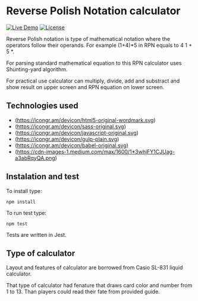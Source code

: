 Reverse Polish Notation calculator
============
[![Live Demo](https://img.shields.io/badge/demo-online-green.svg)](https://piotrbartnik.github.io/RPNcalculator/)
[![License](https://img.shields.io/badge/license-MIT-blue.svg)](https://opensource.org/licenses/MIT)

Reverse Polish notation is type of mathematical notation where the operators follow their operands. 
For example (1+4)*5 in RPN equals to 4 1 + 5 *.

For parsing standard mathematical equation to this RPN calculator uses Shunting-yard algorithm.

For practical use calculator can multiply, divide, add and substract and show result on upper screen and RPN equation on lower screen.

## Technologies used

- (https://icongr.am/devicon/html5-original-wordmark.svg)
- (https://icongr.am/devicon/sass-original.svg)
- (https://icongr.am/devicon/javascript-original.svg)
- (https://icongr.am/devicon/gulp-plain.svg)
- (https://icongr.am/devicon/babel-original.svg)
- (https://cdn-images-1.medium.com/max/1600/1*3whjFY1CJUag-a3abRqyQA.png)

## Instalation and test

To install type:

  ```
  npm install
  ```

To run test type:

  ```
  npm test
  ```

Tests are written in Jest. 

## Type of calculator

Layout and features of calculator are borrowed from Casio SL-831 liquid calculator.

That type of calculator had fenature that draws card color and number from 1 to 13. Than players could read their fate from provided guide.